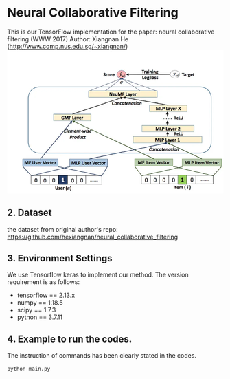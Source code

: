 # Neural Collaborative Filtering
This is our TensorFlow implementation for the paper:
neural collaborative filtering (WWW 2017)
Author: Xiangnan He (http://www.comp.nus.edu.sg/~xiangnan/)
![img.png](img.png)
## 2. Dataset
the dataset from original author's repo: https://github.com/hexiangnan/neural_collaborative_filtering

## 3. Environment Settings
We use Tensorflow keras to implement our method. The version requirement is as follows:
* tensorflow == 2.13.x
* numpy == 1.18.5
* scipy == 1.7.3
* python == 3.7.11

## 4. Example to run the codes.
The instruction of commands has been clearly stated in the codes.
```angular2html
python main.py 
```
